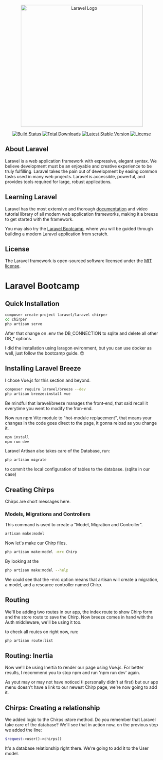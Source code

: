 <p align="center"><a href="https://laravel.com" target="_blank"><img src="https://raw.githubusercontent.com/laravel/art/master/logo-lockup/5%20SVG/2%20CMYK/1%20Full%20Color/laravel-logolockup-cmyk-red.svg" width="400" alt="Laravel Logo"></a></p>

<p align="center">
<a href="https://github.com/laravel/framework/actions"><img src="https://github.com/laravel/framework/workflows/tests/badge.svg" alt="Build Status"></a>
<a href="https://packagist.org/packages/laravel/framework"><img src="https://img.shields.io/packagist/dt/laravel/framework" alt="Total Downloads"></a>
<a href="https://packagist.org/packages/laravel/framework"><img src="https://img.shields.io/packagist/v/laravel/framework" alt="Latest Stable Version"></a>
<a href="https://packagist.org/packages/laravel/framework"><img src="https://img.shields.io/packagist/l/laravel/framework" alt="License"></a>
</p>

## About Laravel

Laravel is a web application framework with expressive, elegant syntax. We believe development must be an enjoyable and creative experience to be truly fulfilling. Laravel takes the pain out of development by easing common tasks used in many web projects. Laravel is accessible, powerful, and provides tools required for large, robust applications.

## Learning Laravel

Laravel has the most extensive and thorough [documentation](https://laravel.com/docs) and video tutorial library of all modern web application frameworks, making it a breeze to get started with the framework.

You may also try the [Laravel Bootcamp](https://bootcamp.laravel.com), where you will be guided through building a modern Laravel application from scratch.

## License

The Laravel framework is open-sourced software licensed under the [MIT license](https://opensource.org/licenses/MIT).


# Laravel Bootcamp

## Quick Installation

```bash
composer create-project laravel/laravel chirper
cd chirper
php artisan serve
```

After that change on .env the DB_CONNECTION to sqlite and delete all other DB_* options.

I did the installation using laragon evironment, but you can use docker as well, just follow the bootcamp guide. 😉

## Installing Laravel Breeze

I chose Vue.js for this section and beyond.

```bash
composer require laravel/breeze --dev
php artisan breeze:install vue
```

Be mindful that laravel/breeze manages the front-end, that said recall it everytime you went to modify the fron-end.

Now run npm Vite module to "hot-module replacement", that means your changes in the code goes direct to the page, it gonna reload as you change it.

```bash
npm install
npm run dev
```

Laravel Artisan also takes care of the Database, run:

```bash
php artisan migrate
```

to commit the local configuration of tables to the database. (sqlite in our case)

## Creating Chirps

Chirps are short messages here.

### Models, Migrations and Controllers

This command is used to create a "Model, Migration and Controller".

```bash
artisan make:model
```

Now let's make our Chirp files.

```bash
php artisan make:model -mrc Chirp
```

By looking at the

```bash
php artisan make:model --help
```

We could see that the -mrc option means that artisan will create a migration, a model, and a resource controller named Chirp.

## Routing

We'll be adding two routes in our app, the index route to show Chirp form and the store route to save the Chirp. Now breeze comes in hand with the Auth middleware, we'll be using it too.

to check all routes on right now, run:

```bash
php artisan route:list
```

## Routing: Inertia

Now we'll be using Inertia to render our page using Vue.js.
For better results, I recommend you to stop npm and run 'npm run dev' again.

As yout may or may not have noticed (I personally didn't at first) but our app menu doesn't have a link to our newest Chirp page, we're now going to add it.

## Chirps: Creating a relationship

We added logic to the Chirps::store method.
Do you remember that Laravel take care of the database? We'll see that in action now, on the previous step we added the line:

```php
$request->user()->chirps()
```

It's a database relationship right there. We're going to add it to the User model.